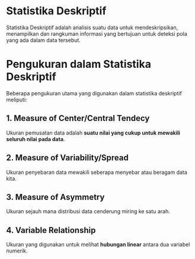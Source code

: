 # Statistika Deskriptif 

Statistika Deskriptif adalah analisis suatu data untuk mendeskripsikan, menampilkan dan rangkuman informasi yang bertujuan untuk deteksi pola yang ada dalam data tersebut. 

# Pengukuran dalam Statistika Deskriptif

Beberapa pengukuran utama yang digunakan dalam statistika deskriptif meliputi:

## 1. Measure of Center/Central Tendecy

Ukuran pemusatan data adalah **suatu nilai yang cukup untuk mewakili seluruh nilai pada data**.

## 2. Measure of Variability/Spread

Ukuran penyebaran data mewakili seberapa menyebar atau beragam data kita.

## 3. Measure of Asymmetry

Ukuran sejauh mana distribusi data cenderung miring ke satu arah.

## 4. Variable Relationship

Ukuran yang digunakan untuk melihat **hubungan linear** antara dua variabel numerik.

